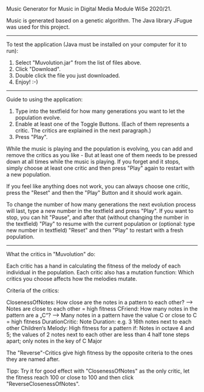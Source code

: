 Music Generator for Music in Digital Media Module WiSe 2020/21.

Music is generated based on a genetic algorithm.
The Java library JFugue was used for this project.


***

To test the application (Java must be installed on your computer for it to run):

1. Select "Muvolution.jar" from the list of files above.
2. Click "Download".
3. Double click the file you just downloaded.
4. Enjoy! :-)

***

Guide to using the application:

1. Type into the textfield for how many generations you want to let the population evolve.
2. Enable at least one of the Toggle Buttons. (Each of them represents a critic. The critics are explained in the next paragraph.)
3. Press "Play".

While the music is playing and the population is evolving, you can add and remove the critics as you like -
But at least one of them needs to be pressed down at all times while the music is playing.
If you forget and it stops, simply choose at least one critic and then press "Play" again to restart with a new population.

If you feel like anything does not work, you can always choose one critic, press the "Reset" and then the "Play" Button and it should work again.

To change the number of how many generations the next evolution process will last, type a new number in the textfield and press "Play".
If you want to stop, you can hit "Pause", and after that (without changing the number in the textfield) "Play" to resume with the current population or (optional: type new number in textfield) "Reset" and then "Play" to restart with a fresh population.


***

What the critics in "Muvolution" do:

Each critic has a hand in calculating the fitness of the melody of each individual in the population.
Each critic also has a mutation function: Which critics you choose affects how the melodies mutate.

Criteria of the critics:

ClosenessOfNotes: How close are the notes in a pattern to each other? --> Notes are close to each other = high fitness
CFriend: How many notes in the pattern are a „C“? --> Many notes in a pattern have the value C or close to C = high fitness
DurationCritic: Note Duration: e.g. 3 16th notes next to each other
Children‘s Melody: High fitness for a pattern if: Notes in octave 4 and 5; the values of 2 notes next to each other are less than 4 half tone steps apart; only notes in the key of C Major

The "Reverse"-Critics give high fitness by the opposite criteria to the ones they are named after.

Tipp: Try it for good effect with "ClosenessOfNotes" as the only critic, let the fitness reach 100 or close to 100 and then click "ReverseClosenessOfNotes".